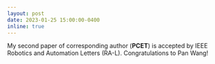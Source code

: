 ```yaml
---
layout: post
date: 2023-01-25 15:00:00-0400
inline: true
---
```


My second paper of corresponding author (**PCET**) is accepted by IEEE Robotics and Automation Letters (RA-L). Congratulations to Pan Wang!
